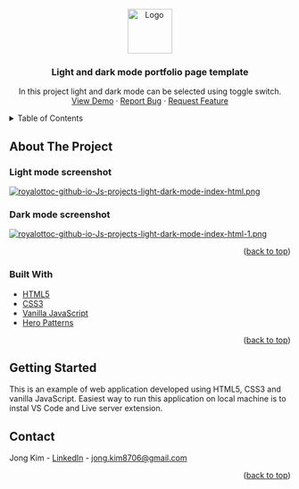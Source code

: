 <div id="top"></div>

<!-- PROJECT LOGO -->
<br />
<div align="center">
  <a href="https://github.com/RoyalOttoc/Js_projects/tree/master/light-dark-mode">
    <img src="https://st3.depositphotos.com/3867453/14101/v/600/depositphotos_141016536-stock-illustration-letter-j-logo-icon-design.jpg" alt="Logo" width="80" height="80">
  </a>

<h3 align="center">Light and dark mode portfolio page template</h3>

  <p align="center">
    In this project light and dark mode can be selected using toggle switch.  
    <br />
    <a href="https://royalottoc.github.io/Js_projects/light-dark-mode/index.html">View Demo</a>
    ·
    <a href="https://github.com/RoyalOttoc/Js_projects/issues">Report Bug</a>
    ·
    <a href="https://github.com/RoyalOttoc/Js_projects/issues">Request Feature</a>
  </p>
</div>

<!-- TABLE OF CONTENTS -->
<details>
  <summary>Table of Contents</summary>
  <ol>
    <li>
      <a href="#about-the-project">About The Project</a>
      <ul>
        <li><a href="#light-mode-screenshot">Light mode screenshot</li>
        <li><a href="#dark-mode-screenshot">Dark mode screenshot</li>
        <li><a href="#built-with">Built With</a></li>
      </ul>
    </li>
    <li>
      <a href="#getting-started">Getting Started</a>
    </li>
    <li><a href="#contact">Contact</a></li>
</ol>
</details>

<!-- ABOUT THE PROJECT -->

## About The Project

### Light mode screenshot

[![royalottoc-github-io-Js-projects-light-dark-mode-index-html.png](https://i.postimg.cc/8cTrgNFd/royalottoc-github-io-Js-projects-light-dark-mode-index-html.png)](https://postimg.cc/ZBDqrkx0)

### Dark mode screenshot

[![royalottoc-github-io-Js-projects-light-dark-mode-index-html-1.png](https://i.postimg.cc/cJqCN02K/royalottoc-github-io-Js-projects-light-dark-mode-index-html-1.png)](https://postimg.cc/680trJ9w)

<p align="right">(<a href="#top">back to top</a>)</p>

### Built With

- [HTML5](https://developer.mozilla.org/en-US/docs/Glossary/HTML5)
- [CSS3](https://developer.mozilla.org/en-US/docs/Web/CSS)
- [Vanilla JavaScript](https://developer.mozilla.org/en-US/docs/Web/JavaScript)
- [Hero Patterns](https://www.heropatterns.com/)

<p align="right">(<a href="#top">back to top</a>)</p>

<!-- GETTING STARTED -->

## Getting Started

This is an example of web application developed using HTML5, CSS3 and vanilla JavaScript. Easiest way to run this application on local machine is to instal VS Code and Live server extension.

<!-- CONTACT -->

## Contact

Jong Kim - [LinkedIn](https://www.linkedin.com/in/jong-kim-19807a1b8/) - jong.kim8706@gmail.com

<p align="right">(<a href="#top">back to top</a>)</p>
